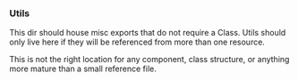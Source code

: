 ### Utils

This dir should house misc exports that do not require a Class. Utils should only live here if they will be referenced from more than one resource.

This is not the right location for any component, class structure, or anything more mature than a small reference file.

